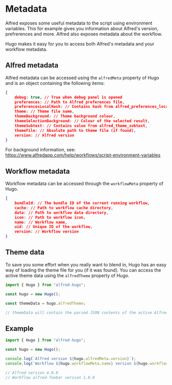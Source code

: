 # Metadata

Alfred exposes some useful metadata to the script using environment variables. This for example gives you information about Alfred's version, prefrerences and more. Alfred also exposes metadata about the workflow.

Hugo makes it easy for you to access both Alfred's metadata and your workflow metadata.

## Alfred metadata

Alfred metadata can be accessed using the `alfredMeta` property of Hugo and is an object containing the following items:

```json
{
    debug: true, // True when debug panel is opened
    preferences: // Path to Alfred preferences file,
    preferencesLocalHash: // Contains hash from alfred_preferences_localhash,
    theme: // Theme file name,
    themeBackground: // Theme background colour,
    themeSelectionBackground: // Colour of the selected result,
    themeSubtext: // Contains value from alfred_theme_subtext,
    themeFile: // Absolute path to theme file (if found),
    version: // Alfred version
}
```

For background information, see: https://www.alfredapp.com/help/workflows/script-environment-variables

## Workflow metadata

Workflow metadata can be accessed through the `workflowMeta` property of Hugo.

```json
{
    bundleId: // The bundle ID of the current running workflow,
    cache: // Path to workflow cache directory,
    data: // Path to workflow data directory,
    icon: // Path to workflow icon,
    name: // Workflow name,
    uid: // Unique ID of the workflow,
    version: // Workflow version
}
```

## Theme data

To save you some effort when you really want to blend in, Hugo has an easy way of loading the theme file for you (if it was found). You can access the active theme data using the `alfredTheme` property of Hugo.

```js
import { Hugo } from "alfred-hugo";

const hugo = new Hugo();

const themeData = hugo.alfredTheme;

// themeData will contain the parsed JSON contents of the active Alfred theme
```

## Example

```js
import { Hugo } from "alfred-hugo";

const hugo = new Hugo();

console.log(`Alfred version ${hugo.alfredMeta.version}`);
console.log(`Workflow ${hugo.workflowMeta.name} version ${hugo.workflowMeta.version}`);

// Alfred version 4.0.0
// Workflow alfred-foobar version 1.0.0
```

